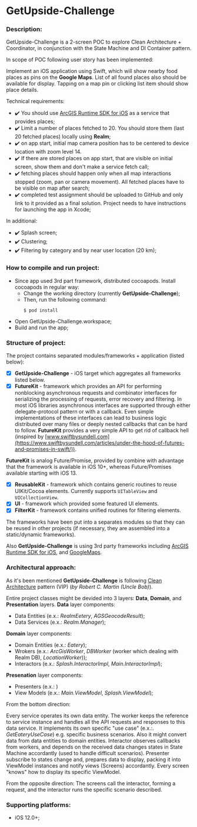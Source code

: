# GetUpside-Challenge

### Description:

GetUpside-Challenge is a 2-screen POC to explore Clean Architecture + Coordinator, in conjunction with the State Machine and DI Container pattern.

In scope of POC following user story has been implemented:

Implement an iOS application using Swift, which will show nearby food places as pins on the **Google Maps**. List of all found places also should be available for display. Tapping on a map pin or clicking list item should show place details.
 
 Technical requirements:
 - ✔️ You should use [ArcGIS Runtime SDK for iOS]( https://developers.arcgis.com/ios/) as a service that provides places;
 - ✔️ Limit a number of places fetched to 20. You should store them (last 20 fetched places) locally using **Realm**;
 - ✔️ on app start, initial map camera position has to be centered to device location with zoom level 14.
 - ✔️ If there are stored places on app start, that are visible on initial screen, show them and don't make a service fetch call;
 - ✔️ fetching places should happen only when all map interactions stopped (zoom, pan or camera movement). All fetched places have to be visible on map after search;
 - ✔️ completed test assignment should be uploaded to GitHub and only link to it provided as a final solution. Project needs to have instructions for launching the app in Xcode;

In additional:
- ✔️ Splash screen;
- ✔️ Clustering;
- ✔️ Filtering by category and by near user location (20 km);

### How to compile and run project:

- Since app used 3rd part framework, distributed cocoapods. Install cocoapods in regular way:
    - Change the working directory (currently **GetUpside-Challenge**);
    - Then, run the following command:
        ```
        $ pod install
        ``` 
- Open GetUpside-Challenge.workspace;
- Build and run the app;

### Structure of project:

The project contains separated modules/frameworks + application (listed below):

- [x] **GetUpside-Challenge** - iOS target which aggregates all frameworks listed below.
- [x] **FutureKit** - framework which provides an API for performing nonblocking asynchronous requests and combinator interfaces for serializing the processing of requests, error recovery and filtering. In most iOS libraries asynchronous interfaces are supported through either delegate-protocol pattern or with a callback. Even simple implementations of these interfaces can lead to business logic distributed over many files or deeply nested callbacks that can be hard to follow. **FutureKit** provides a very simple API to get rid of callback hell (inspired by [www.swiftbysundell.com](https://www.swiftbysundell.com/articles/under-the-hood-of-futures-and-promises-in-swift/)).

**FutureKit** is analog Future/Promise, provided by combine with advantage that the framework is available in iOS 10+, whereas Future/Promises available starting with iOS 13.

- [x] **ReusableKit** - framework which contains generic routines to reuse UIKit/Cocoa elements. Currently supports `UITableView` and `UICollectionView`.
- [x] **UI** - framework which provided some featured UI elements.
- [x] **FilterKit** - framework contains unified routines for filtering elements.

The frameworks have been put into a separates modules so that they can be reused in other projects (if necessary, they are assembled into a static/dynamic frameworks).

Also **GetUpside-Challenge** is using 3rd party frameworks including [ArcGIS Runtime SDK for iOS](https://developers.arcgis.com/ios/), and [GoogleMaps](https://developers.google.com/maps/documentation/ios-sdk/overview).

### Architectural approach:

As it's been mentioned **GetUpside-Challenge** is following [Clean Architecture](https://blog.cleancoder.com/uncle-bob/2012/08/13/the-clean-architecture.html) pattern (VIP) (*by Robert C. Martin (Uncle Bob)*).

Entire project classes might be devided into 3 layers: **Data**, **Domain**, and **Presentation** layers.
**Data** layer components:

- Data Entities (e.x.: *RealmEetery*, *AGSGeocodeResult*);
- Data Services (e.x.: *Realm.Manager*); 

**Domain** layer components:

- Domain Entities (e.x.: *Eatery*);
- Wrokers (e.x.: *ArcGisWorker*, *DBWorker* (worker which dealing with Realm DB), *LocationWorker*));
- Interactors (e.x.: *Splash.InteractorImpl*, *Main.InteractorImpl*);

**Presenation** layer components:
- Presenters (e.x.: )
- View Models (e.x.: *Main.ViewModel*, *Splash.ViewModel*);

From the bottom direction:

Every service operates its own data entity.
The worker keeps the reference to service instance and handles all the API requests and responses to this data service. It implements its own specific "use case" (e.x.:. *GetEateryUseCase*) e.g. specific business scenarios. Also it might convert data from data entities to domain entities.
Interactor observes callbacks from workers, and depends on the received data changes states in State Machine accordantly (used to handle difficult scenarios). Presenter subscribe to states change and, prepares data to display, packing it into ViewModel instances and notify views (Screens) accordantly. Every screen "knows" how to display its specific ViewModel.

From the opposite direction:
The screens call the interactor, forming a request, and the interactor runs the specific scenario described.

### Supporting platforms:

- iOS 12.0+;

